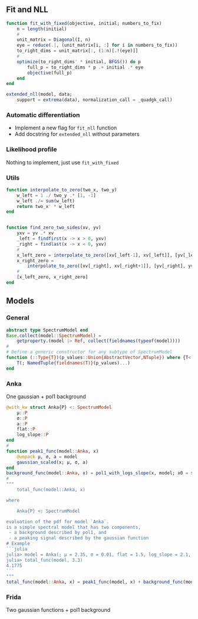 ## Fit and NLL

```julia
function fit_with_fixed(objective, initial; numbers_to_fix)
    n = length(initial)
    #
    unit_matrix = Diagonal(I, n)
    eye = reduce(.|, (unit_matrix[i, :] for i in numbers_to_fix))
    to_right_dims = unit_matrix[:, (1:n)[.!(eye)]]
    #
    optimize(to_right_dims' * initial, BFGS()) do p
        full_p = to_right_dims * p .+ initial .* eye
        objective(full_p)
    end
end
```

```julia
extended_nll(model, data;
    support = extrema(data), normalization_call = _quadgk_call)
```

### Automatic differentiation

- Implement a new flag for `fit_nll` function
- Add docstring for `extended_nll` without parameters

### Likelihood profile

Nothing to implement, just use `fit_with_fixed`

### Utils

```julia
function interpolate_to_zero(two_x, two_y)
    w_left = 1 ./ two_y .* [1, -1]
    w_left ./= sum(w_left)
    return two_x' * w_left
end


function find_zero_two_sides(xv, yv)
    yxv = yv .* xv
    _left = findfirst(x -> x > 0, yxv)
    _right = findlast(x -> x < 0, yxv)
    #
    x_left_zero = interpolate_to_zero([xv[_left-1], xv[_left]], [yv[_left-1], yv[_left]])
    x_right_zero =
        interpolate_to_zero([xv[_right], xv[_right+1]], [yv[_right], yv[_right+1]])
    #
    [x_left_zero, x_right_zero]
end
```

## Models

### General

````julia
abstract type SpectrumModel end
Base.collect(model::SpectrumModel) =
    getproperty.(model |> Ref, collect(fieldnames(typeof(model))))
#
# Define a generic constructor for any subtype of SpectrumModel
function (::Type{T})(p_values::Union{AbstractVector,NTuple}) where {T<:SpectrumModel}
    T(; NamedTuple{fieldnames(T)}(p_values)...)
end
````

### Anka

One gaussian + pol1 background

````julia
@with_kw struct Anka{P} <: SpectrumModel
    μ::P
    σ::P
    a::P
    flat::P
    log_slope::P
end
#
function peak1_func(model::Anka, x)
    @unpack μ, σ, a = model
    gaussian_scaled(x; μ, σ, a)
end
background_func(model::Anka, x) = pol1_with_logs_slope(x, model; x0 = sum(support) / 2)
#
"""
    total_func(model::Anka, x)

where

    Anka{P} <: SpectrumModel

evaluation of the pdf for model `Anka`.
is a simple spectral model that has two components,
 - a background described by pol1, and
 - a peaking signal described by the gaussian function
# Example
```julia
julia> model = Anka(; μ = 2.35, σ = 0.01, flat = 1.5, log_slope = 2.1, a = 5.0)
julia> total_func(model, 3.3)
4.1775
```
"""
total_func(model::Anka, x) = peak1_func(model, x) + background_func(model, x)
````

### Frida

Two gaussian functions + pol1 background
